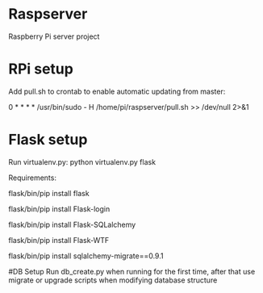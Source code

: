 # Raspserver
Raspberry Pi server project

# RPi setup
Add pull.sh to crontab to enable automatic updating from master:

0 * * * * /usr/bin/sudo - H /home/pi/raspserver/pull.sh >> /dev/null 2>&1

# Flask setup
Run virtualenv.py: python virtualenv.py flask

Requirements:

flask/bin/pip install flask

flask/bin/pip install Flask-login

flask/bin/pip install Flask-SQLalchemy

flask/bin/pip install Flask-WTF

flask/bin/pip install sqlalchemy-migrate==0.9.1

#DB Setup
Run db_create.py when running for the first time, after that use migrate or upgrade scripts when modifying database structure